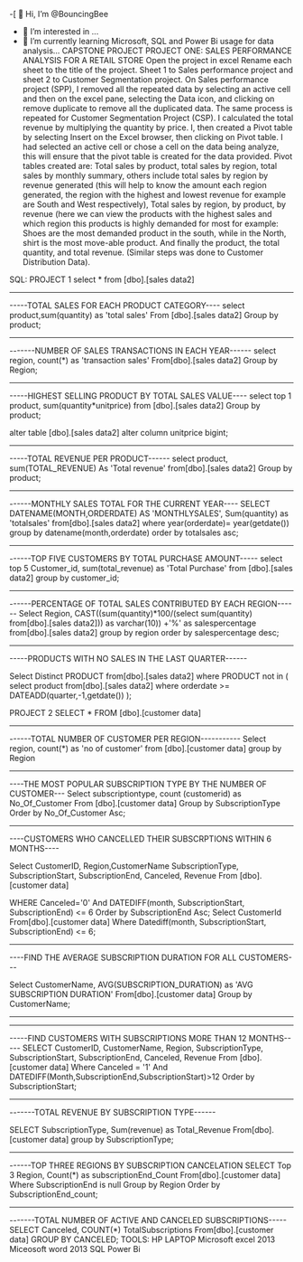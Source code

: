-[ 👋 Hi, I’m @BouncingBee
- 👀 I’m interested in ...
- 🌱 I’m currently learning Microsoft, SQL and Power Bi usage for data analysis...
CAPSTONE PROJECT
PROJECT ONE: SALES PERFORMANCE ANALYSIS FOR A RETAIL STORE
Open the project in excel
Rename each sheet to the title of the project. Sheet 1 to Sales performance project and sheet 2 to Customer Segmentation project.
On Sales performance project (SPP), I removed all the repeated data by selecting an active cell and then on the excel pane, selecting the Data icon, and clicking on remove duplicate to remove all the duplicated data. The same process is repeated for Customer Segmentation Project (CSP).
I calculated the total revenue by multiplying the quantity by price. I, then created a Pivot table by selecting Insert on the Excel browser, then clicking on Pivot table. I had selected an active cell or chose a cell on the data being analyze, this will ensure that the pivot table is created for the data provided.
Pivot tables created are: Total sales by product, total sales by region, total sales by monthly summary, others include total sales by region by revenue generated (this will help to know the amount each region generated, the region with the highest and lowest revenue for example are South and West respectively), Total sales by region, by product, by revenue (here we can view the products with the highest sales and which region this products is highly demanded for most for example: Shoes are the most demanded product in the south, while in the North, shirt is the most move-able product. And finally the product, the total quantity, and total revenue. (Similar steps was done to Customer Distribution Data).


SQL:
PROJECT 1
select * from [dbo].[sales data2]

--------
-----TOTAL SALES FOR EACH PRODUCT CATEGORY----
select product,sum(quantity) as 'total sales'
From [dbo].[sales data2]
Group by product;

-----
-------NUMBER OF SALES TRANSACTIONS IN EACH YEAR------
select region, count(*) as 'transaction sales'
From[dbo].[sales data2]
Group by Region;


------------

-----HIGHEST SELLING PRODUCT BY TOTAL SALES VALUE----
select top 1 product, sum(quantity*unitprice)
from [dbo].[sales data2]
Group by product;

alter table [dbo].[sales data2]
alter column unitprice bigint;

----------------
-----TOTAL REVENUE PER PRODUCT------
select product, sum(TOTAL_REVENUE)	As 'Total revenue'
from[dbo].[sales data2]
Group by product;

-------------
------MONTHLY SALES TOTAL FOR THE CURRENT YEAR----
SELECT DATENAME(MONTH,ORDERDATE) AS 'MONTHLYSALES',
Sum(quantity) as 'totalsales'
from[dbo].[sales data2]
where year(orderdate)= year(getdate()) 
group by datename(month,orderdate)
order by totalsales asc;

-------
------TOP FIVE CUSTOMERS BY TOTAL PURCHASE AMOUNT-----
select top 5 Customer_id, sum(total_revenue) as 'Total Purchase'
from [dbo].[sales data2]
group by customer_id;

---------
------PERCENTAGE OF TOTAL SALES CONTRIBUTED BY EACH REGION------
Select Region,
CAST((sum(quantity)*100/(select sum(quantity) from[dbo].[sales data2])) as varchar(10)) +'%' as salespercentage
from[dbo].[sales data2]
group by region order by salespercentage desc;

------------
-----PRODUCTS WITH NO SALES IN THE LAST QUARTER------

Select Distinct PRODUCT
from[dbo].[sales data2] 
where PRODUCT not in (
      select product from[dbo].[sales data2]
	  where orderdate >= DATEADD(quarter,-1,getdate())
	  );


 

 

PROJECT 2
SELECT * FROM [dbo].[customer data]

---------------------------------

------TOTAL NUMBER OF CUSTOMER PER REGION-----------
Select region, count(*) as 'no of customer'
from [dbo].[customer data]
group by Region

----------

----THE MOST POPULAR SUBSCRIPTION TYPE BY THE NUMBER OF CUSTOMER---
Select subscriptiontype,
count (customerid) as No_Of_Customer
From [dbo].[customer data]
Group by SubscriptionType
Order by No_Of_Customer Asc;

-----------


----CUSTOMERS WHO CANCELLED THEIR SUBSCRPTIONS WITHIN 6 MONTHS----

Select CustomerID,
	Region,CustomerName
	SubscriptionType,
	SubscriptionStart,
	SubscriptionEnd,
	Canceled,
	Revenue
From [dbo].[customer data]

WHERE
Canceled='0'
	And DATEDIFF(month, SubscriptionStart, SubscriptionEnd) <= 6
Order by SubscriptionEnd Asc;
Select CustomerId
From[dbo].[customer data]
Where Datediff(month, SubscriptionStart, SubscriptionEnd) <= 6;

-------------

----FIND THE AVERAGE SUBSCRIPTION DURATION FOR ALL CUSTOMERS---

Select CustomerName, AVG(SUBSCRIPTION_DURATION) as 'AVG SUBSCRIPTION DURATION'
From[dbo].[customer data]
Group by CustomerName;


----------


------------

-----FIND CUSTOMERS WITH SUBSCRIPTIONS MORE THAN 12 MONTHS-----
SELECT
	CustomerID,
	CustomerName,
	Region,
	SubscriptionType,
	SubscriptionStart,
	SubscriptionEnd,
	Canceled,
	Revenue
From [dbo].[customer data]
Where
	Canceled = '1'
	And DATEDIFF(Month,SubscriptionEnd,SubscriptionStart)>12
Order by
	SubscriptionStart;

---------------

-------TOTAL REVENUE BY SUBSCRIPTION TYPE------

SELECT SubscriptionType,
	Sum(revenue) as Total_Revenue
	From[dbo].[customer data]
	group by SubscriptionType;
	
---------------

------TOP THREE REGIONS BY SUBSCRIPTION CANCELATION
SELECT Top 3 Region,
Count(*) as subscriptionEnd_Count
From[dbo].[customer data]
Where SubscriptionEnd is null
Group by Region
Order by SubscriptionEnd_count;

-------------------

-------TOTAL NUMBER OF ACTIVE AND CANCELED SUBSCRIPTIONS-----
SELECT
	Canceled,
	COUNT(*) TotalSubscriptions
	From[dbo].[customer data]
 GROUP BY
	CANCELED;
TOOLS:
HP LAPTOP 
Microsoft excel 2013
Miceosoft word 2013
SQL 
Power Bi
